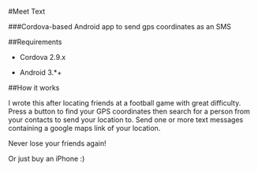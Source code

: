 #Meet Text

###Cordova-based Android app to send gps coordinates as an SMS


##Requirements

* Cordova 2.9.x

* Android 3.*+

##How it works

I wrote this after locating friends at a football game with great difficulty. 
Press a button to find your GPS coordinates then search for a person from your 
contacts to send your location to. Send one or more text messages containing a
google maps link of your location.

Never lose your friends again!

Or just buy an iPhone :)